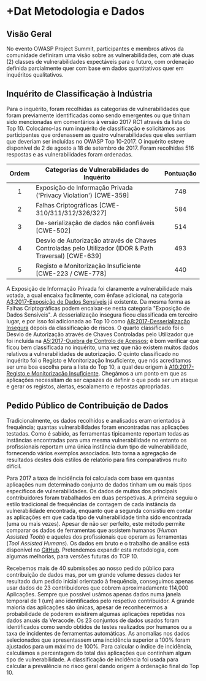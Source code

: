 # +Dat Metodologia e Dados

## Visão Geral

No evento OWASP Project Summit, participantes e membros ativos da comunidade
definiram uma visão sobre as vulnerabilidades, com até duas (2) classes de
vulnerabilidades expectáveis para o futuro, com ordenação definida parcialmente
quer com base em dados quantitativos quer em inquéritos qualitativos.

## Inquérito de Classificação à Indústria

Para o inquérito, foram recolhidas as categorias de vulnerabilidades que foram
previamente identificadas como sendo emergentes ou que tinham sido mencionadas
em comentários à versão 2017 RC1 através da lista do Top 10. Colocámo-las num
inquérito de classificação e solicitámos aos participantes que ordenassem as
quatro vulnerabilidades que eles sentiam que deveriam ser incluídas no OWASP Top
10-2017. O inquérito esteve disponível de 2 de agosto a 18 de setembro de 2017.
Foram recolhidas 516 respostas e as vulnerabilidades foram ordenadas.

| Ordem | Categorias de Vulnerabilidades do Inquérito | Pontuação |
| :-: | -- | :-: |
| 1 | Exposição de Informação Privada ('Privacy Violation') [CWE-359] | 748 |
| 2 | Falhas Criptográficas [CWE-310/311/312/326/327]| 584 |
| 3 | De-serialização de dados não confiáveis [CWE-502] | 514 |
| 4 | Desvio de Autorização através de Chaves Controladas pelo Utilizador (IDOR & Path Traversal) [CWE-639] | 493 |
| 5 | Registo e Monitorização Insuficiente [CWE-223 / CWE-778]| 440 |

A Exposição de Informação Privada foi claramente a vulnerabilidade mais votada,
a qual encaixa facilmente, com ênfase adicional, na categoria [A3:2017-Exposição
de Dados Sensíveis][0xd01] já existente. Da mesma forma as Falhas Criptográficas
podem encaixar-se nesta categoria "Exposição de Dados Sensíveis". A
desserialização insegura ficou classificada em terceiro lugar, e por isso foi
adicionada ao Top 10 como [A8:2017-Desserialização Insegura][0xd02] depois da
classificação de riscos. O quarto classificado foi o Desvio de Autorização
através de Chaves Controladas pelo Utilizador que foi incluída na
[A5:2017-Quebra de Controlo de Acessos][0xd03]; é bom verificar que ficou bem
classificada no inquérito, uma vez que não existem muitos dados relativos a
vulnerabilidades de autorização. O quinto classificado no inquérito foi o
Registo e Monitorização Insuficiente, que nós acreditamos ser uma boa escolha
para a lista do Top 10, a qual deu origem à [A10:2017-Registo e Monitorização
Insuficiente][0xd04]. Chegámos a um ponto em que as aplicações necessitam
de ser capazes de definir o que pode ser um ataque e gerar os registos, alertas,
escalamento e repostas apropriadas.

## Pedido Público de Contribuição de Dados

Tradicionalmente, os dados recolhidos e analisados eram orientados à frequência;
quantas vulnerabilidades foram encontradas nas aplicações testadas. Como é
sabido, as ferramentas tipicamente reportam todas as instâncias encontradas para
uma mesma vulnerabilidade no entanto os profissionais reportam uma única
instância dum tipo de vulnerabilidade, fornecendo vários exemplos associados.
Isto torna a agregação de resultados destes dois estilos de relatório para fins
comparativos muito difícil.

Para 2017 a taxa de incidência foi calculada com base em quantas aplicações num
determinado conjunto de dados tinham um ou mais tipos específicos de
vulnerabilidades. Os dados de muitos dos principais contribuidores foram
trabalhados em duas perspetivas. A primeira seguiu o estilo tradicional de
frequências de contagem de cada instância da vulnerabilidade encontrada,
enquanto que a segunda consistiu em contar as aplicações em que cada tipo de
vulnerabilidade tinha sido encontrada (uma ou mais vezes). Apesar de não ser
perfeito, este método permite comparar os dados de ferramentas que assistem
humanos (_Human Assisted Tools_) e aqueles dos profissionais que operam as
ferramentas (_Tool Assisted Humans_). Os dados em bruto e o trabalho de análise
está disponível no [GitHub][0xd05]. Pretendemos expandir esta metodologia, com
algumas melhorias, para versões futuras do TOP 10.

Recebemos mais de 40 submissões ao nosso pedido público para contribuição de
dados mas, por um grande volume desses dados ter resultado dum pedido inicial
orientado à frequência, conseguimos apenas usar dados de 23 contribuidores que
cobrem aproximadamente 114,000 Aplicações. Sempre que possível usámos apenas
dados numa janela temporal de 1 (um) ano identificados pelo respetivo
contribuidor. A grande maioria das aplicações são únicas, apesar de
reconhecermos a probabilidade de poderem existirem algumas aplicações repetidas
nos dados anuais da Veracode. Os 23 conjuntos de dados usados foram
identificados como sendo obtidos de testes realizados por humanos ou a taxa de
incidentes de ferramentas automáticas. As anomalias nos dados selecionados que
apresentassem uma incidência superior a 100% foram ajustados para um máximo de
100%. Para calcular o índice de incidência, calculámos a percentagem do total
das aplicações que continham algum tipo de vulnerabilidade. A classificação de
incidência foi usada para calcular a prevalência no risco geral dando origem à
ordenação final do Top 10.

[0xd01]: ./0xa3-sensitive-data-disclosure.md
[0xd02]: ./0xa8-insecure-deserialization.md
[0xd03]: ./0xa5-broken-access-control.md
[0xd04]: ./0xaa-logging-detection-response.md
[0xd05]: https://github.com/OWASP/Top10/tree/master/2017/datacall

